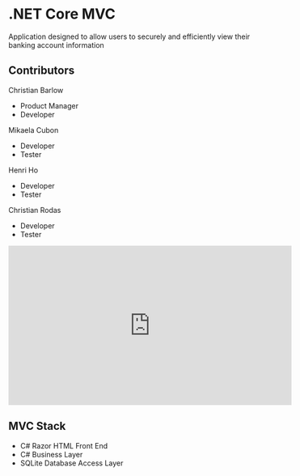 # .NET Core MVC 
Application designed to allow users to securely and efficiently view their banking account information

## Contributors
Christian Barlow
- Product Manager
- Developer

Mikaela Cubon
  - Developer
  - Tester 
  
Henri Ho
  - Developer
  - Tester

Christian Rodas
  - Developer
  - Tester

<iframe width="560" height="315" src="https://www.youtube.com/embed/qIehxzd49CE?start=132" title="YouTube video player" frameborder="0" allow="accelerometer; autoplay; clipboard-write; encrypted-media; gyroscope; picture-in-picture" allowfullscreen></iframe>

## MVC Stack
- C# Razor HTML Front End
- C# Business Layer
- SQLite Database Access Layer
